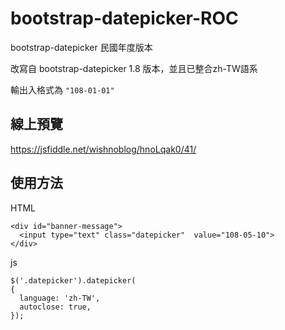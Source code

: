# bootstrap-datepicker-ROC
bootstrap-datepicker 民國年度版本

改寫自 bootstrap-datepicker 1.8 版本，並且已整合zh-TW語系

輸出入格式為
`"108-01-01"`

## 線上預覽
https://jsfiddle.net/wishnoblog/hnoLqak0/41/

## 使用方法

HTML

    <div id="banner-message">
      <input type="text" class="datepicker"  value="108-05-10">
    </div>

js

    $('.datepicker').datepicker(
    {
      language: 'zh-TW',
      autoclose: true,
    });
    
    
    
    
